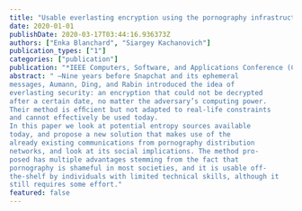 ```yaml
---
title: "Usable everlasting encryption using the pornography infrastructure"
date: 2020-01-01
publishDate: 2020-03-17T03:44:16.936373Z
authors: ["Enka Blanchard", "Siargey Kachanovich"]
publication_types: ["1"]
categories: ["publication"]
publication: "*IEEE Computers, Software, and Applications Conference (COMPSAC) Fast Abstracts*"
abstract: " —Nine years before Snapchat and its ephemeral
messages, Aumann, Ding, and Rabin introduced the idea of
everlasting security: an encryption that could not be decrypted
after a certain date, no matter the adversary’s computing power.
Their method is efﬁcient but not adapted to real-life constraints
and cannot effectively be used today.
In this paper we look at potential entropy sources available
today, and propose a new solution that makes use of the
already existing communications from pornography distribution
networks, and look at its social implications. The method pro-
posed has multiple advantages stemming from the fact that
pornography is shameful in most societies, and it is usable off-
the-shelf by individuals with limited technical skills, although it
still requires some effort."
featured: false
---
```


